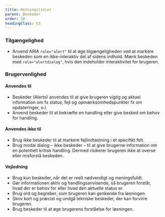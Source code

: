 ```yaml
---
title: Retningslinjer
parent: Beskeder
order: 10
headingClass: h3
---
```

<h3 class="h4">Tilgængelighed</h3>

- Anvend ARIA `role="alert"` til at øge tilgængeligheden ved at markere beskeden som en ikke-interaktiv del af sidens indhold. Mærk beskeden med `role="alertdialog"`, hvis den indeholder interaktivitet for brugeren.

<h3 class="h4">Brugervenlighed</h3>
<h4 class="h5">Anvendes til</h4>

- Beskeder (Alerts) anvendes til at give brugeren vigtig og aktuel information om fx status, fejl og opmærksomhedspunkter fx om opdateringer, o.l.
- Anvend beskeder til at bekræfte en handling eller give besked om behov for handling.

<h4 class="h5">Anvendes ikke til</h4>

- Brug ikke beskeder til at markere fejlindtastning i et specifikt felt.
- Brug modal dialog – ikke beskeder – til at give brugerne information om en potentielt kritisk handling. Dermed risikerer brugeren ikke at overse eller misforstå beskeden.

<h4 class="h5">Vejledning</h4>

- Brug kun beskeder, når det er reelt nødvendigt og meningsfuldt.
- Gør informationen aktiv og handlingsanvisende, så brugeren forstår, hvad der er behov for eller hvad den aktuelle status er.
- Brug ord og begreber, som brugeren kan genkende fra løsningen.
- Skriv kort og præcist og undgå tekniske beskeder, der kan forvirre brugeren.
- Brug beskeder til at øge brugerens forståelse for løsningen.
